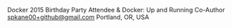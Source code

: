 Docker 2015 Birthday Party Attendee
& Docker: Up and Running Co-Author
spkane00+github@gmail.com Portland, OR, USA
